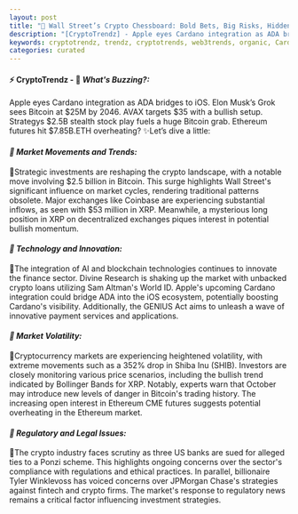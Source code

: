 ```yaml
---
layout: post
title: "🌇 Wall Street’s Crypto Chessboard: Bold Bets, Big Risks, Hidden Agendas"
description: "[CryptoTrendz] - Apple eyes Cardano integration as ADA bridges to iOS. Elon Musk’s Grok sees Bitcoin at $25M by 2046. AVAX targets $35 with a bullish setup. Strategys $2.5B stealth stock play fuels a huge Bitcoin grab. Ethereum futures hit $7.85B.ETH overheating?"
keywords: cryptotrendz, trendz, cryptotrends, web3trends, organic, Cardano, Investors, Pi, XRP, Crypto, Network, JPMorgan, ETH, Bitcoin, BlackRock
categories: curated
---
```


#### ⚡ CryptoTrendz - 📌 *What's Buzzing?:*

Apple eyes Cardano integration as ADA bridges to iOS. Elon Musk’s Grok sees Bitcoin at $25M by 2046. AVAX targets $35 with a bullish setup. Strategys $2.5B stealth stock play fuels a huge Bitcoin grab. Ethereum futures hit $7.85B.ETH overheating? ✨Let’s dive a little:


#### *🔖  Market Movements and Trends:*  

🔹Strategic investments are reshaping the crypto landscape, with a notable move involving $2.5 billion in Bitcoin. This surge highlights Wall Street's significant influence on market cycles, rendering traditional patterns obsolete. Major exchanges like Coinbase are experiencing substantial inflows, as seen with $53 million in XRP. Meanwhile, a mysterious long position in XRP on decentralized exchanges piques interest in potential bullish momentum.

#### *🔖  Technology and Innovation:*  

🔹The integration of AI and blockchain technologies continues to innovate the finance sector. Divine Research is shaking up the market with unbacked crypto loans utilizing Sam Altman's World ID. Apple's upcoming Cardano integration could bridge ADA into the iOS ecosystem, potentially boosting Cardano's visibility. Additionally, the GENIUS Act aims to unleash a wave of innovative payment services and applications.

#### *🔖  Market Volatility:*  

🔹Cryptocurrency markets are experiencing heightened volatility, with extreme movements such as a 352% drop in Shiba Inu (SHIB). Investors are closely monitoring various price scenarios, including the bullish trend indicated by Bollinger Bands for XRP. Notably, experts warn that October may introduce new levels of danger in Bitcoin's trading history. The increasing open interest in Ethereum CME futures suggests potential overheating in the Ethereum market.

#### *🔖  Regulatory and Legal Issues:*  

🔹The crypto industry faces scrutiny as three US banks are sued for alleged ties to a Ponzi scheme. This highlights ongoing concerns over the sector's compliance with regulations and ethical practices. In parallel, billionaire Tyler Winklevoss has voiced concerns over JPMorgan Chase's strategies against fintech and crypto firms. The market's response to regulatory news remains a critical factor influencing investment strategies.